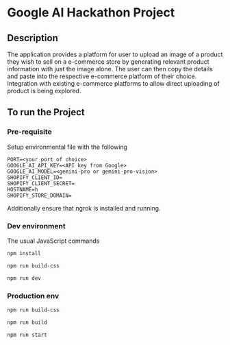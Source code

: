 # Google AI Hackathon Project

## Description

The application provides a platform for user to upload an image of a product they wish to sell on a e-commerce store by generating relevant product information with just the image alone. The user can then copy the details and paste into the respective e-commerce platform of their choice. Integration with existing e-commerce platforms to allow direct uploading of product is being explored.

## To run the Project

### Pre-requisite

Setup environmental file with the following

```text
PORT=<your port of choice>
GOOGLE_AI_API_KEY=<API key from Google>
GOOGLE_AI_MODEL=<gemini-pro or gemini-pro-vision>
SHOPIFY_CLIENT_ID=
SHOPIFY_CLIENT_SECRET=
HOSTNAME=h
SHOPIFY_STORE_DOMAIN=
```

Additionally ensure that ngrok is installed and running.

### Dev environment

The usual JavaScript commands

```bash
npm install

npm run build-css

npm run dev
```

### Production env

```bash
npm run build-css

npm run build

npm run start
```
